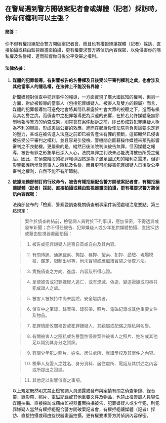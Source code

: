 ## 在警局遇到警方開破案記者會或媒體（記者）採訪時，你有何權利可以主張？

#### 簡答：

你不但有權拒絕配合警方開破案記者會，而且也有權拒絕讓媒體（記者）採訪、直接拍攝或藉由監視器畫面拍攝，更有權要求警方將偵訊內容保密，以免侵害你的隱私權及名譽權，進而影響你日後公平受審之權利。

#### 法律依據：

1. **媒體的犯罪報導，有影響被告的名譽權及日後受公平審判權利之虞，也會涉及其他當事人的隱私權，在法律上不能沒有界線：**

   新聞媒體對偵查中犯罪事件的報導，一方面實現了廣大國民知的權利，但另一方面，對於被報導的當事人（包括犯罪嫌疑人、被害人及雙方的親屬）而言，媒體的犯罪報導無可避免地會將其隱私暴露於社會大眾的視聽之下，進而有損及其名譽之虞。而偵查中之犯罪報導更為深遠的影響，在於若允許媒體毫無節制地報導警方的偵查成果，則常會在案件起訴之前，即已形成對犯罪嫌疑人極為不利的輿論，形成輿論公審的效應，進而在起訴後使法院背負輿論要求定罪的壓力，甚或在被告進入法庭之前即已被告產生有罪的預斷，這都顯然已侵害被告受公平審判之權利，並且容易引發檢、警機關企圖藉操作媒體來預先影響審判之不良動機。更嚴重的是，縱然日後法院判決被告無罪，但因媒體之報導，被告有罪之形象早已深入人心，法院無罪之判決未必能洗清被告所受之冤屈。因此，在偵查階段的犯罪報導固然是為了滿足國民知的權利之需求，但卻影響報導所涉及當事人之隱私及名譽，而且更可能侵害犯罪嫌疑人日後受公平審判之權利，自然不能不有所節制。

2. **依據法務部制訂的行政命令，被告有權拒絕配合警方開破案記者會，有權拒絕讓媒體（記者）採訪、直接拍攝或藉由監視器畫面拍攝，更有權要求警方將偵訊內容保密：**

   法務部發布的「檢察、警察暨調查機關偵查刑事案件新聞處理注意要點」第三點規定：

   > 案件於偵查終結前，檢警調人員對於下列事項，應加保密，不得透漏或發布新聞；亦不得任被告、犯罪嫌疑人或少年犯供媒體拍攝、直接採訪或藉由監視器畫面拍攝：

   > 1. 被告或犯罪嫌疑人是否自首或自白及其內容。

   > 2. 有關傳訊、通訊監察、拘提、羈押、搜索、扣押、勘驗、現場模擬、鑑定、限制出境等，尚未實施或應繼續實施之偵查方法。

   > 3. 實施偵查之方向、進度、內容及所得心證。

   > 4. 足使被告或犯罪嫌疑人逃亡，或有湮滅、偽造、變造證據或勾串共犯或證人之虞。

   > 5. 被害人被挾持中尚未脫險，安全堪虞者。

   > 6. 偵查中之筆錄、錄音帶、錄影帶、照片、電磁紀錄或其他重要文件及物品。

   > 7. 犯罪情節攸關被告或犯罪嫌疑人、其親屬或配偶之隱私與名譽。

   > 8. 有關被害人之隱私或名譽暨性侵害案件被害人之照片、姓名或其他足以識別其身分之資訊。

   > 9. 有關少年犯之照片、姓名、居住處所、就讀學校及其案件之內容。

   > 10. 檢舉人及證人之姓名、身分資料、居住處所、電話及其供述之內容或所提出之證據。

   > 11. 其他足以影響偵查之事項。

   以上規定既然明文禁止檢警調人員透露或發布與案情有關之偵查筆錄、錄音帶、錄影帶、照片、電磁紀錄或其他重要文件及物品，也禁止檢警調人員容任媒體拍攝、直接採訪或藉由監視器畫面拍攝被告、犯罪嫌疑人或少年犯，則犯罪嫌疑人當然有權拒絕配合警方開破案記者會，有權拒絕讓媒體（記者）採訪、直接拍攝或藉由監視器畫面拍攝，更有權要求警方將偵訊內容保密。
